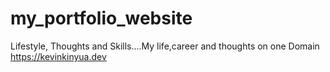 # my_portfolio_website
Lifestyle, Thoughts and Skills....My life,career and thoughts on one Domain
https://kevinkinyua.dev
